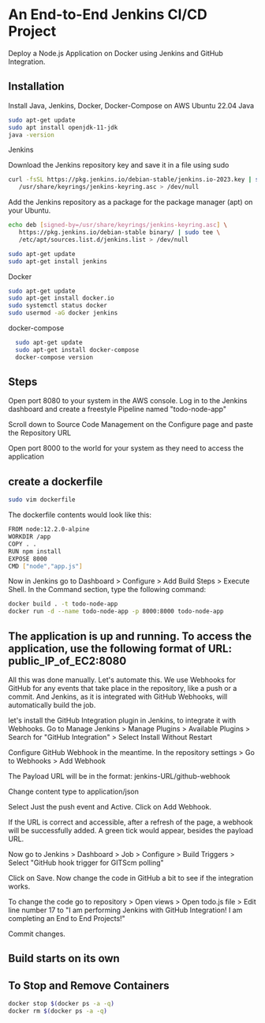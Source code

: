 
# An End-to-End Jenkins CI/CD Project

Deploy a Node.js Application on Docker using Jenkins and GitHub Integration.


## Installation

Install Java, Jenkins, Docker, Docker-Compose on AWS Ubuntu 22.04 
Java
```bash
sudo apt-get update
sudo apt install openjdk-11-jdk
java -version

```
Jenkins 
   
Download the Jenkins repository key and save it in a file using sudo
```bash
curl -fsSL https://pkg.jenkins.io/debian-stable/jenkins.io-2023.key | sudo tee \
   /usr/share/keyrings/jenkins-keyring.asc > /dev/null
```
Add the Jenkins repository as a package for the package manager (apt) on your Ubuntu.  
```bash
echo deb [signed-by=/usr/share/keyrings/jenkins-keyring.asc] \
   https://pkg.jenkins.io/debian-stable binary/ | sudo tee \
   /etc/apt/sources.list.d/jenkins.list > /dev/null

sudo apt-get update
sudo apt-get install jenkins

```
Docker    
```bash
sudo apt-get update
sudo apt-get install docker.io
sudo systemctl status docker
sudo usermod -aG docker jenkins
```
docker-compose    
```bash
  sudo apt-get update
  sudo apt-get install docker-compose
  docker-compose version

```
## Steps

Open port 8080 to your system in the AWS console. Log in to the Jenkins dashboard and create a freestyle Pipeline named "todo-node-app"

Scroll down to Source Code Management on the Configure page and paste the Repository URL

Open port 8000 to the world for your system as they need to access the application


## create a dockerfile
```bash
sudo vim dockerfile
```

The dockerfile contents would look like this:
```bash
FROM node:12.2.0-alpine
WORKDIR /app
COPY . .
RUN npm install
EXPOSE 8000
CMD ["node","app.js"]

```
Now in Jenkins go to Dashboard > Configure > Add Build Steps > Execute Shell. In the Command section, type the following command:

```bash
docker build . -t todo-node-app
docker run -d --name todo-node-app -p 8000:8000 todo-node-app

```
## The application is up and running. To access the application, use the following format of URL: public_IP_of_EC2:8080

All this was done manually. Let's automate this. We use Webhooks for GitHub for any events that take place in the repository, like a push or a commit. And Jenkins, as it is integrated with GitHub Webhooks, will automatically build the job.

let's install the GitHub Integration plugin in Jenkins, to integrate it with Webhooks. Go to Manage Jenkins > Manage Plugins > Available Plugins > Search for "GitHub Integration" > Select Install Without Restart

Configure GitHub Webhook in the meantime. In the repository settings > Go to Webhooks > Add Webhook

The Payload URL will be in the format: jenkins-URL/github-webhook

Change content type to application/json

Select Just the push event and Active. Click on Add Webhook.

If the URL is correct and accessible, after a refresh of the page, a webhook will be successfully added. A green tick would appear, besides the payload URL.

Now go to Jenkins > Dashboard > Job > Configure > Build Triggers > Select "GitHub hook trigger for GITScm polling"

Click on Save. Now change the code in GitHub a bit to see if the integration works.

To change the code go to repository > Open views > Open todo.js file > Edit line number 17 to "I am performing Jenkins with GitHub Integration! I am completing an End to End Projects!"

Commit changes.

## Build starts on its own


## To Stop and Remove Containers
```bash
docker stop $(docker ps -a -q)
docker rm $(docker ps -a -q)
```
    
